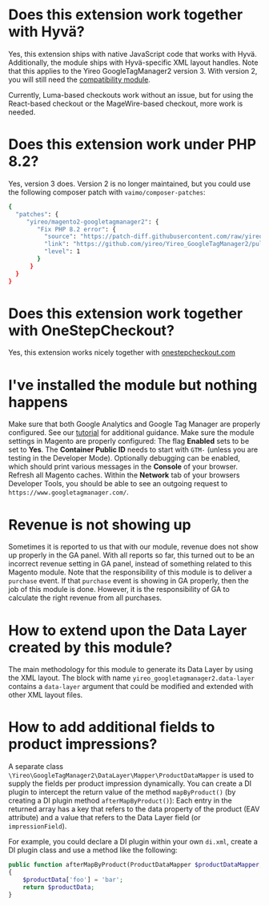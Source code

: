 # Does this extension work together with Hyvä?
Yes, this extension ships with native JavaScript code that works with Hyvä. Additionally, the module ships with Hyvä-specific XML layout handles. Note that this applies to the Yireo GoogleTagManager2 version 3. With version 2, you will still need the [compatibility module](https://gitlab.hyva.io/hyva-themes/hyva-compat/magento2-yireo-googletagmanager2/). 

Currently, Luma-based checkouts work without an issue, but for using the React-based checkout or the MageWire-based checkout, more work is needed.

# Does this extension work under PHP 8.2?
Yes, version 3 does. Version 2 is no longer maintained, but you could use the following composer patch with `vaimo/composer-patches`:
```bash
{
  "patches": {
     "yireo/magento2-googletagmanager2": {
        "Fix PHP 8.2 error": {
          "source": "https://patch-diff.githubusercontent.com/raw/yireo/Yireo_GoogleTagManager2/pull/136.diff",
          "link": "https://github.com/yireo/Yireo_GoogleTagManager2/pull/136",
          "level": 1
        }
      }
  }
}
```

# Does this extension work together with OneStepCheckout?
Yes, this extension works nicely together with [onestepcheckout.com](https://www.onestepcheckout.com/)

# I've installed the module but nothing happens
Make sure that both Google Analytics and Google Tag Manager are properly configured. See our [tutorial](/blob/master/TUTORIAL.md) for additional guidance. Make sure the module settings in Magento are properly configured: The flag **Enabled** sets to be set to **Yes**. The **Container Public ID** needs to start with `GTM-` (unless you are testing in the Developer Mode). Optionally debugging can be enabled, which should print various messages in the **Console** of your browser. Refresh all Magento caches. Within the **Network** tab of your browsers Developer Tools, you should be able to see an outgoing request to `https://www.googletagmanager.com/`.

# Revenue is not showing up
Sometimes it is reported to us that with our module, revenue does not show up properly in the GA panel. With all reports so far, this turned out to be an incorrect revenue setting in GA panel, instead of something related to this Magento module. Note that the responsibility of this module is to deliver a `purchase` event. If that `purchase` event is showing in GA properly, then the job of this module is done. However, it is the responsibility of GA to calculate the right revenue from all purchases.

# How to extend upon the Data Layer created by this module?
The main methodology for this module to generate its Data Layer by using the XML layout. The block with name `yireo_googletagmanager2.data-layer` contains a `data-layer` argument that could be modified and extended with other XML layout files.

# How to add additional fields to product impressions?
A separate class `\Yireo\GoogleTagManager2\DataLayer\Mapper\ProductDataMapper` is used to supply the fields per product impression dynamically. You can create a DI plugin to intercept the return value of the method `mapByProduct()` (by creating a DI plugin method `afterMapByProduct()`): Each entry in the returned array has a key that refers to the data property of the product (EAV attribute) and a value that refers to the Data Layer field (or `impressionField`). 

For example, you could declare a DI plugin within your own `di.xml`, create a DI plugin class and use a method like the following:
```php
public function afterMapByProduct(ProductDataMapper $productDataMapper, array $productData, ProductInterface $product): array 
{
    $productData['foo'] = 'bar';
    return $productData;
}
```

